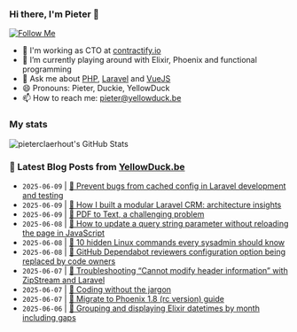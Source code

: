 ### Hi there, I'm Pieter 👋  
[![Follow Me](https://img.shields.io/github/followers/pieterclaerhout?label=Follow&style=social)](https://github.com/pieterclaerhout)

- 🏢 I'm working as CTO at [contractify.io](https://contractify.io)
- 🌱 I’m currently playing around with Elixir, Phoenix and functional programming
- 💬 Ask me about [PHP](https://php.net), [Laravel](http://laravel.com) and [VueJS](https://vuejs.org)
- 😄 Pronouns: Pieter, Duckie, YellowDuck
- 📫 How to reach me: pieter@yellowduck.be

### My stats

![pieterclaerhout's GitHub Stats](https://github-readme-stats.vercel.app/api?username=pieterclaerhout&show_icons=true&count_private=true&line_height=40)

### 📩 Latest Blog Posts from [YellowDuck.be](https://www.yellowduck.be/)
<!-- BLOG-POST-LIST:START -->
- `2025-06-09` | [🐥 Prevent bugs from cached config in Laravel development and testing](https://www.yellowduck.be/posts/prevent-bugs-from-cached-config-in-laravel-development-and-testing)  
- `2025-06-09` | [🔗 How I built a modular Laravel CRM: architecture insights](https://www.yellowduck.be/posts/how-i-built-a-modular-laravel-crm-architecture-insights-r-laravel)  
- `2025-06-09` | [🔗 PDF to Text, a challenging problem](https://www.yellowduck.be/posts/pdf-to-text-a-challenging-problem)  
- `2025-06-08` | [🐥 How to update a query string parameter without reloading the page in JavaScript](https://www.yellowduck.be/posts/how-to-update-a-query-string-parameter-without-reloading-the-page-in-javascript)  
- `2025-06-08` | [🔗 10 hidden Linux commands every sysadmin should know](https://www.yellowduck.be/posts/10-hidden-linux-commands-every-sysadmin-should-know)  
- `2025-06-08` | [🔗 GitHub Dependabot reviewers configuration option being replaced by code owners](https://www.yellowduck.be/posts/dependabot-reviewers-configuration-option-being-replaced-by-code-owners)  
- `2025-06-07` | [🐥 Troubleshooting “Cannot modify header information” with ZipStream and Laravel](https://www.yellowduck.be/posts/troubleshooting-cannot-modify-header-information-with-zipstream-and-laravel)  
- `2025-06-07` | [🔗 Coding without the jargon](https://www.yellowduck.be/posts/coding-without-the-jargon)  
- `2025-06-07` | [🔗 Migrate to Phoenix 1.8 &lpar;rc version&rpar; guide](https://www.yellowduck.be/posts/migrate-to-phoenix-1-8-rc-version-guide)  
- `2025-06-06` | [🐥 Grouping and displaying Elixir datetimes by month including gaps](https://www.yellowduck.be/posts/grouping-and-displaying-elixir-datetimes-by-month-including-gaps)  

<!-- BLOG-POST-LIST:END -->
